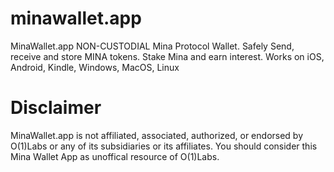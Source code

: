 # minawallet.app
MinaWallet.app NON-CUSTODIAL Mina Protocol Wallet. Safely Send, receive and store MINA tokens. Stake Mina and earn interest. Works on iOS, Android, Kindle, Windows, MacOS, Linux

# Disclaimer
MinaWallet.app is not affiliated, associated, authorized, or endorsed by O(1)Labs or any of its subsidiaries or its affiliates. You should consider this Mina Wallet App as unoffical resource of O(1)Labs.
